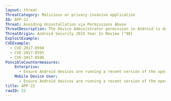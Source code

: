 ```yaml
---
layout: threat
ThreatCategory: Malicious or privacy-invasive application
ID: APP-22
Threat: Avoiding Uninstallation via Permissions Abuse
ThreatDescription: The Device Administrator permission in Android is designed to allow enterprises to develop apps that can manage settings on users devices to enforce compliance with the enterprise mobile device security policy. Prior to Android 6.0, the Device Administrator role could enforce a policy that disabled uninstallation of an app. Malicious applications could abuse this behavior to gain persistence on the device. Since Android 6.0, users can always unregister a given app as a Device Administrator, which disables all associated policies and would restore the ability to uninstall the malicious app.
ThreatOrigin: Android Security 2015 Year In Review [^98]
ExploitExample:
CVEExample:
  - CVE-2017-0594
  - CVE-2017-0595
  - CVE-2017-0596
PossibleCountermeasures:
    Enterprise:
      - Ensure Android devices are running a recent version of the operating system. As described at 44:20 in the Google I/O 2016 "What's new in Android security" (https://www.youtube.com/watch?v=XZzLjllizYs), enhancements were made in Android M or N to ensure that all device admin apps can be uninstalled.
    Mobile Device User:
      - Ensure Android devices are running a recent version of the operating system. As described at 44:20 in the Google I/O 2016 "What's new in Android security" (https://www.youtube.com/watch?v=XZzLjllizYs), enhancements were made in Android M or N to ensure that all device admin apps can be uninstalled.
title: APP-22
rawID: 22
---
```

